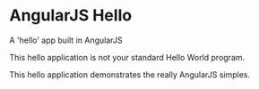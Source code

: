 # AngularJS Hello

A 'hello' app built in AngularJS

This hello application is not your standard Hello World program.

This hello application demonstrates the really AngularJS simples.
